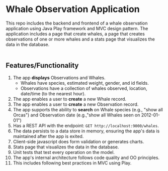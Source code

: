 
# Whale Observation Application
This repo includes the backend and frontend of a whale observation application using Java Play framework and MVC design pattern. The application includes a page that create whales, a page that creates observations of one or more whales and a stats page that visualizes the data in the database.</br> </br>

## Features/Functionality
1. The app **displays** Observations and Whales.
   - Whales have species, estimated weight, gender, and id fields.
   - Observations have a collection of whales observed, location, date/time (to the nearest hour).
2. The app enables a user to **create** a new Whale record. 
3. The app enables a user to **create** a new Observation record. 
4. The app supports the ability to **search** on Whale species (e.g., "show all Orcas") and Observation date (e.g.,"show all Whales seen on 2012-01-01")
5. Has a REST API with the endpoint: `GET http://localhost:9000/whales`.
6. The data persists to a data store in memory, ensuring the app's data is maintained after the app is exited.
7. Client-side javascript does form validation or generates charts.
8. Stats page that visualizes the data in the database.
9. Unit tests that test every operation on the model.
10. The app's internal architecture follows code quality and OO principles. 
11. This includes following best practices in MVC using Play. 
